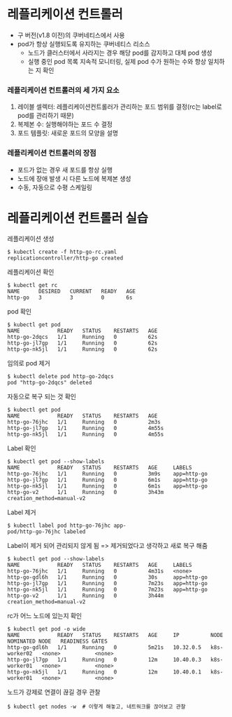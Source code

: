 # 레플리케이션 컨트롤러

- 구 버전(v1.8 이전)의 쿠버네티스에서 사용
- pod가 항상 실행되도록 유지하는 쿠버네티스 리소스
  - 노드가 클러스터에서 사라지는 경우 해당 pod를 감지하고 대체 pod 생성
  - 실행 중인 pod 목록 지속적 모니터링, 실제 pod 수가 원하는 수와 항상 일치하는 지 확인

### 레플리케이션 컨트롤러의 세 가지 요소 

1) 레이블 셀렉터: 레플리케이션컨트롤러가 관리하는 포드 범위를 결정(rc는 label로 pod를 관리하기 때문)
2) 복제본 수: 실행해야하는 포드 수 결정
3) 포드 템플릿: 새로운 포드의 모양을 설명

### 레플리케이션 컨트롤러의 장점

- 포드가 없는 경우 새 포드를 항상 실행
- 노드에 장애 발생 시 다른 노드에 복제본 생성
- 수동, 자동으로 수평 스케일링

# 레플리케이션 컨트롤러 실습

레플리케이션 생성
```
$ kubectl create -f http-go-rc.yaml 
replicationcontroller/http-go created
```

레플리케이션 확인
```
$ kubectl get rc
NAME      DESIRED   CURRENT   READY   AGE
http-go   3         3         0       6s
```

pod 확인
```
$ kubectl get pod
NAME            READY   STATUS    RESTARTS   AGE
http-go-2dqcs   1/1     Running   0          62s
http-go-jl7gp   1/1     Running   0          62s
http-go-nk5jl   1/1     Running   0          62s
```

임의로 pod 제거
```
$ kubectl delete pod http-go-2dqcs
pod "http-go-2dqcs" deleted
```

자동으로 복구 되는 것 확인
```
$ kubectl get pod
NAME            READY   STATUS    RESTARTS   AGE
http-go-76jhc   1/1     Running   0          2m3s
http-go-jl7gp   1/1     Running   0          4m55s
http-go-nk5jl   1/1     Running   0          4m55s
```

Label 확인
```
$ kubectl get pod --show-labels
NAME            READY   STATUS    RESTARTS   AGE     LABELS
http-go-76jhc   1/1     Running   0          3m9s    app=http-go
http-go-jl7gp   1/1     Running   0          6m1s    app=http-go
http-go-nk5jl   1/1     Running   0          6m1s    app=http-go
http-go-v2      1/1     Running   0          3h43m   creation_method=manual-v2
```

Label  제거
```
$ kubectl label pod http-go-76jhc app-
pod/http-go-76jhc labeled 
```

Label이 제거 되어 관리되지 않게 됨 => 제거되었다고 생각하고 새로 복구 해줌
```
$ kubectl get pod --show-labels
NAME            READY   STATUS    RESTARTS   AGE     LABELS
http-go-76jhc   1/1     Running   0          4m31s   <none>
http-go-gdl6h   1/1     Running   0          30s     app=http-go
http-go-jl7gp   1/1     Running   0          7m23s   app=http-go
http-go-nk5jl   1/1     Running   0          7m23s   app=http-go
http-go-v2      1/1     Running   0          3h44m   creation_method=manual-v2
```

rc가 어느 노드에 있는지 확인
```
$ kubectl get pod -o wide
NAME            READY   STATUS    RESTARTS   AGE     IP          NODE           NOMINATED NODE   READINESS GATES
http-go-gdl6h   1/1     Running   0          5m21s   10.32.0.5   k8s-worker02   <none>           <none>
http-go-jl7gp   1/1     Running   0          12m     10.40.0.3   k8s-worker01   <none>           <none>
http-go-nk5jl   1/1     Running   0          12m     10.40.0.1   k8s-worker01   <none>           <none>
```

노드가 강제로 연결이 끊길 경우 관찰
```
$ kubectl get nodes -w  # 이렇게 해놓고, 네트워크를 끊어보고 관찰
```
